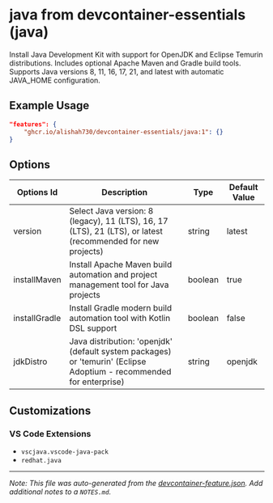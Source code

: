 
# java from devcontainer-essentials (java)

Install Java Development Kit with support for OpenJDK and Eclipse Temurin distributions. Includes optional Apache Maven and Gradle build tools. Supports Java versions 8, 11, 16, 17, 21, and latest with automatic JAVA_HOME configuration.

## Example Usage

```json
"features": {
    "ghcr.io/alishah730/devcontainer-essentials/java:1": {}
}
```

## Options

| Options Id | Description | Type | Default Value |
|-----|-----|-----|-----|
| version | Select Java version: 8 (legacy), 11 (LTS), 16, 17 (LTS), 21 (LTS), or latest (recommended for new projects) | string | latest |
| installMaven | Install Apache Maven build automation and project management tool for Java projects | boolean | true |
| installGradle | Install Gradle modern build automation tool with Kotlin DSL support | boolean | false |
| jdkDistro | Java distribution: 'openjdk' (default system packages) or 'temurin' (Eclipse Adoptium - recommended for enterprise) | string | openjdk |

## Customizations

### VS Code Extensions

- `vscjava.vscode-java-pack`
- `redhat.java`



---

_Note: This file was auto-generated from the [devcontainer-feature.json](https://github.com/alishah730/devcontainer-essentials/blob/main/src/java/devcontainer-feature.json).  Add additional notes to a `NOTES.md`._
